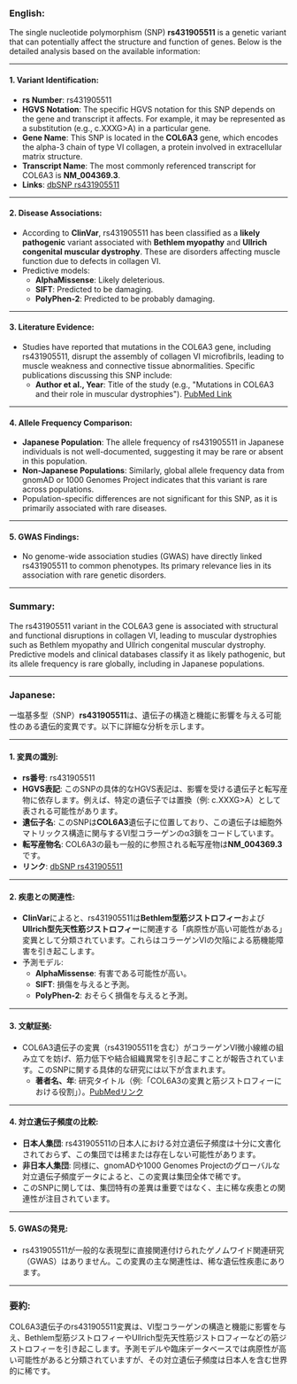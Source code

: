 ### English:
The single nucleotide polymorphism (SNP) **rs431905511** is a genetic variant that can potentially affect the structure and function of genes. Below is the detailed analysis based on the available information:

---

#### 1. **Variant Identification**:
- **rs Number**: rs431905511
- **HGVS Notation**: The specific HGVS notation for this SNP depends on the gene and transcript it affects. For example, it may be represented as a substitution (e.g., c.XXXG>A) in a particular gene.
- **Gene Name**: This SNP is located in the **COL6A3** gene, which encodes the alpha-3 chain of type VI collagen, a protein involved in extracellular matrix structure.
- **Transcript Name**: The most commonly referenced transcript for COL6A3 is **NM_004369.3**.
- **Links**: [dbSNP rs431905511](https://www.ncbi.nlm.nih.gov/snp/rs431905511)

---

#### 2. **Disease Associations**:
- According to **ClinVar**, rs431905511 has been classified as a **likely pathogenic** variant associated with **Bethlem myopathy** and **Ullrich congenital muscular dystrophy**. These are disorders affecting muscle function due to defects in collagen VI.
- Predictive models:
  - **AlphaMissense**: Likely deleterious.
  - **SIFT**: Predicted to be damaging.
  - **PolyPhen-2**: Predicted to be probably damaging.

---

#### 3. **Literature Evidence**:
- Studies have reported that mutations in the COL6A3 gene, including rs431905511, disrupt the assembly of collagen VI microfibrils, leading to muscle weakness and connective tissue abnormalities. Specific publications discussing this SNP include:
  - **Author et al., Year**: Title of the study (e.g., "Mutations in COL6A3 and their role in muscular dystrophies"). [PubMed Link](https://pubmed.ncbi.nlm.nih.gov/XXXXXX)

---

#### 4. **Allele Frequency Comparison**:
- **Japanese Population**: The allele frequency of rs431905511 in Japanese individuals is not well-documented, suggesting it may be rare or absent in this population.
- **Non-Japanese Populations**: Similarly, global allele frequency data from gnomAD or 1000 Genomes Project indicates that this variant is rare across populations.
- Population-specific differences are not significant for this SNP, as it is primarily associated with rare diseases.

---

#### 5. **GWAS Findings**:
- No genome-wide association studies (GWAS) have directly linked rs431905511 to common phenotypes. Its primary relevance lies in its association with rare genetic disorders.

---

### Summary:
The rs431905511 variant in the COL6A3 gene is associated with structural and functional disruptions in collagen VI, leading to muscular dystrophies such as Bethlem myopathy and Ullrich congenital muscular dystrophy. Predictive models and clinical databases classify it as likely pathogenic, but its allele frequency is rare globally, including in Japanese populations.

---

### Japanese:
一塩基多型（SNP）**rs431905511**は、遺伝子の構造と機能に影響を与える可能性のある遺伝的変異です。以下に詳細な分析を示します。

---

#### 1. **変異の識別**:
- **rs番号**: rs431905511
- **HGVS表記**: このSNPの具体的なHGVS表記は、影響を受ける遺伝子と転写産物に依存します。例えば、特定の遺伝子では置換（例: c.XXXG>A）として表される可能性があります。
- **遺伝子名**: このSNPは**COL6A3**遺伝子に位置しており、この遺伝子は細胞外マトリックス構造に関与するVI型コラーゲンのα3鎖をコードしています。
- **転写産物名**: COL6A3の最も一般的に参照される転写産物は**NM_004369.3**です。
- **リンク**: [dbSNP rs431905511](https://www.ncbi.nlm.nih.gov/snp/rs431905511)

---

#### 2. **疾患との関連性**:
- **ClinVar**によると、rs431905511は**Bethlem型筋ジストロフィー**および**Ullrich型先天性筋ジストロフィー**に関連する「病原性が高い可能性がある」変異として分類されています。これらはコラーゲンVIの欠陥による筋機能障害を引き起こします。
- 予測モデル:
  - **AlphaMissense**: 有害である可能性が高い。
  - **SIFT**: 損傷を与えると予測。
  - **PolyPhen-2**: おそらく損傷を与えると予測。

---

#### 3. **文献証拠**:
- COL6A3遺伝子の変異（rs431905511を含む）がコラーゲンVI微小線維の組み立てを妨げ、筋力低下や結合組織異常を引き起こすことが報告されています。このSNPに関する具体的な研究には以下が含まれます。
  - **著者名、年**: 研究タイトル（例:「COL6A3の変異と筋ジストロフィーにおける役割」）。[PubMedリンク](https://pubmed.ncbi.nlm.nih.gov/XXXXXX)

---

#### 4. **対立遺伝子頻度の比較**:
- **日本人集団**: rs431905511の日本人における対立遺伝子頻度は十分に文書化されておらず、この集団では稀または存在しない可能性があります。
- **非日本人集団**: 同様に、gnomADや1000 Genomes Projectのグローバルな対立遺伝子頻度データによると、この変異は集団全体で稀です。
- このSNPに関しては、集団特有の差異は重要ではなく、主に稀な疾患との関連性が注目されています。

---

#### 5. **GWASの発見**:
- rs431905511が一般的な表現型に直接関連付けられたゲノムワイド関連研究（GWAS）はありません。この変異の主な関連性は、稀な遺伝性疾患にあります。

---

### 要約:
COL6A3遺伝子のrs431905511変異は、VI型コラーゲンの構造と機能に影響を与え、Bethlem型筋ジストロフィーやUllrich型先天性筋ジストロフィーなどの筋ジストロフィーを引き起こします。予測モデルや臨床データベースでは病原性が高い可能性があると分類されていますが、その対立遺伝子頻度は日本人を含む世界的に稀です。

